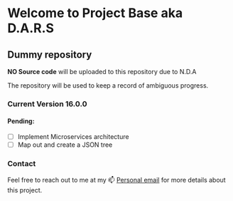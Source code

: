 # Welcome to **Project Base** aka D.A.R.S

## Dummy repository

**NO Source code** will be uploaded to this repository due to N.D.A

The repository will be used to keep a record of ambiguous progress.

### Current Version 16.0.0

#### Pending:
- [ ] Implement Microservices architecture
- [ ] Map out and create a JSON tree

### Contact

Feel free to reach out to me at my 📫 [Personal email](mailto:safwanzk@outlook.com?subject=From%20Github%3%20AProject%20Base&body=Hi!%0D%0A%0D%0AI%20would%20like%20some%20information%20regarding%20your%20awesome%20Project%20Base)  for more details about this project. 

